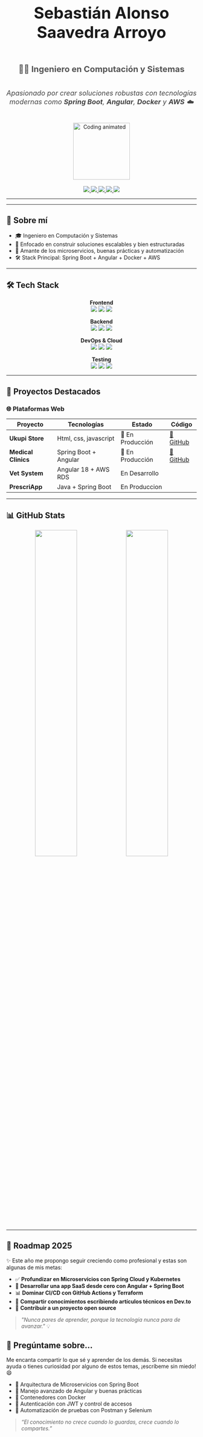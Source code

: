 <div align="center">

  <!-- Contenedor de nombre y descripción -->
  <div style="display: flex; flex-direction: column; align-items: center; justify-content: center; margin-bottom: 20px;">
    <h1 style="font-size: 42px;">Sebastián Alonso Saavedra Arroyo</h1>
    <h3 style="font-size: 22px; color: #555;">👨‍💻 Ingeniero en Computación y Sistemas</h3>
    <p style="font-size: 18px; color: #444; font-style: italic;">Apasionado por crear soluciones robustas con tecnologías modernas como <strong>Spring Boot</strong>, <strong>Angular</strong>, <strong>Docker</strong> y <strong>AWS</strong> ☁️</p>
  </div>

  <!-- Contenedor para la imagen al costado -->
  <div style="display: flex; justify-content: center; align-items: center; gap: 20px;">
    <img src="https://media.giphy.com/media/qgQUggAC3Pfv687qPC/giphy.gif" width="150" alt="Coding animated"/>
  </div>

  <br/>

  <!-- Enlaces de redes sociales -->
  <div>
    <a href="https://github.com/SaavedraSebastian" target="_blank">
      <img src="https://img.shields.io/badge/Portafolio-181717?style=for-the-badge&logo=github" />
    </a>
    <a href="https://www.linkedin.com/in/sebasti%C3%A1n-alonso-saavedra-arroyo-7b6905321/" target="_blank">
      <img src="https://img.shields.io/badge/LinkedIn-0077B5?style=for-the-badge&logo=linkedin&logoColor=white" />
    </a>
    <a href="mailto:tuemail@gmail.com">
      <img src="https://img.shields.io/badge/Email-D14836?style=for-the-badge&logo=gmail&logoColor=white" />
    </a>
    <a href="https://www.instagram.com/alonso_sa19/" target="_blank">
      <img src="https://img.shields.io/badge/Instagram-E4405F?style=for-the-badge&logo=instagram&logoColor=white" />
    </a>
    <a href="https://www.youtube.com/@SebastianAlonso-dev" target="_blank">
      <img src="https://img.shields.io/badge/YouTube-FF0000?style=for-the-badge&logo=youtube&logoColor=white" />
    </a>
  </div>

</div>

---


---


## 🧠 Sobre mí

- 🎓 Ingeniero en Computación y Sistemas
- 💼 Enfocado en construir soluciones escalables y bien estructuradas
- 🚀 Amante de los microservicios, buenas prácticas y automatización
- 🛠️ Stack Principal: Spring Boot + Angular + Docker + AWS

---

## 🛠️ Tech Stack

<div align="center">

**Frontend**<br/>
<img src="https://img.shields.io/badge/Angular-DD0031?style=for-the-badge&logo=angular&logoColor=white"/>
<img src="https://img.shields.io/badge/TypeScript-3178C6?style=for-the-badge&logo=typescript&logoColor=white"/>
<img src="https://img.shields.io/badge/Tailwind_CSS-06B6D4?style=for-the-badge&logo=tailwind-css&logoColor=white"/>

**Backend**<br/>
<img src="https://img.shields.io/badge/Spring_Boot-6DB33F?style=for-the-badge&logo=springboot&logoColor=white"/>
<img src="https://img.shields.io/badge/Java-007396?style=for-the-badge&logo=java&logoColor=white"/>
<img src="https://img.shields.io/badge/Hibernate-59666C?style=for-the-badge&logo=hibernate&logoColor=white"/>

**DevOps & Cloud**<br/>
<img src="https://img.shields.io/badge/Docker-2496ED?style=for-the-badge&logo=docker&logoColor=white"/>
<img src="https://img.shields.io/badge/AWS-232F3E?style=for-the-badge&logo=amazonaws&logoColor=white"/>
<img src="https://img.shields.io/badge/GitHub_Actions-2088FF?style=for-the-badge&logo=github-actions&logoColor=white"/>

**Testing**<br/>
<img src="https://img.shields.io/badge/Selenium-43B02A?style=for-the-badge&logo=selenium&logoColor=white"/>
<img src="https://img.shields.io/badge/JUnit5-25A162?style=for-the-badge&logo=junit5&logoColor=white"/>
<img src="https://img.shields.io/badge/Postman-FF6C37?style=for-the-badge&logo=postman&logoColor=white"/>

</div>

---

## 📁 Proyectos Destacados

### 🌐 Plataformas Web

| Proyecto              | Tecnologías                  | Estado                   | Código                     |
|-----------------------|------------------------------|--------------------------|----------------------------|
| **Ukupi Store**       | Html, css, javascript        | 🚀 En Producción         | [🔗 GitHub](#)             |
| **Medical Clinics**   | Spring Boot + Angular        | 🚀 En Producción         | [🔗 GitHub](#)             |
| **Vet System**      | Angular 18 + AWS RDS         | En Desarrollo     |
| **PrescriApp**      | Java + Spring Boot           | En Produccion   |

---

## 📊 GitHub Stats

<div align="center">
  <img src="https://github-readme-stats.vercel.app/api?username=SaavedraSebastian&show_icons=true&theme=transparent&hide_title=true&hide=contribs" width="47%" />
  <img src="https://github-readme-stats.vercel.app/api/top-langs/?username=SaavedraSebastian&layout=compact&theme=transparent&hide=html,css" width="47%" />
</div>

---
## 🧭 Roadmap 2025

✨ Este año me propongo seguir creciendo como profesional y estas son algunas de mis metas:

- ✅ **Profundizar en Microservicios con Spring Cloud y Kubernetes**
- 🚀 **Desarrollar una app SaaS desde cero con Angular + Spring Boot**
- 📊 **Dominar CI/CD con GitHub Actions y Terraform**
- 🧠 **Compartir conocimientos escribiendo artículos técnicos en Dev.to**
- 🎯 **Contribuir a un proyecto open source**

> _"Nunca pares de aprender, porque la tecnología nunca para de avanzar."_ 💡
## 💬 Pregúntame sobre...

Me encanta compartir lo que sé y aprender de los demás. Si necesitas ayuda o tienes curiosidad por alguno de estos temas, ¡escríbeme sin miedo! 😄

- 🧩 Arquitectura de Microservicios con Spring Boot
- 🧠 Manejo avanzado de Angular y buenas prácticas
- 🐳 Contenedores con Docker
- 🔐 Autenticación con JWT y control de accesos
- 🧪 Automatización de pruebas con Postman y Selenium

> _“El conocimiento no crece cuando lo guardas, crece cuando lo compartes.”_



